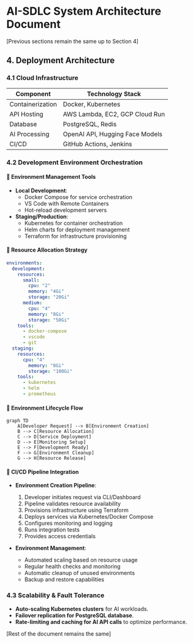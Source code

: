# **AI-SDLC System Architecture Document**

[Previous sections remain the same up to Section 4]

## **4. Deployment Architecture**

### **4.1 Cloud Infrastructure**
| **Component** | **Technology Stack** |
|--------------|---------------------|
| Containerization | Docker, Kubernetes |
| API Hosting | AWS Lambda, EC2, GCP Cloud Run |
| Database | PostgreSQL, Redis |
| AI Processing | OpenAI API, Hugging Face Models |
| CI/CD | GitHub Actions, Jenkins |

### **4.2 Development Environment Orchestration**

#### **🔹 Environment Management Tools**
- **Local Development**:
  - Docker Compose for service orchestration
  - VS Code with Remote Containers
  - Hot-reload development servers
- **Staging/Production**:
  - Kubernetes for container orchestration
  - Helm charts for deployment management
  - Terraform for infrastructure provisioning

#### **🔹 Resource Allocation Strategy**
```yaml
environments:
  development:
    resources:
      small:
        cpu: "2"
        memory: "4Gi"
        storage: "20Gi"
      medium:
        cpu: "4"
        memory: "8Gi"
        storage: "50Gi"
    tools:
      - docker-compose
      - vscode
      - git
  staging:
    resources:
      cpu: "4"
        memory: "8Gi"
        storage: "100Gi"
    tools:
      - kubernetes
      - helm
      - prometheus
```

#### **🔹 Environment Lifecycle Flow**
```mermaid
graph TD
    A[Developer Request] --> B[Environment Creation]
    B --> C[Resource Allocation]
    C --> D[Service Deployment]
    D --> E[Monitoring Setup]
    E --> F[Development Ready]
    F --> G[Environment Cleanup]
    G --> H[Resource Release]
```

#### **🔹 CI/CD Pipeline Integration**
- **Environment Creation Pipeline**:
  1. Developer initiates request via CLI/Dashboard
  2. Pipeline validates resource availability
  3. Provisions infrastructure using Terraform
  4. Deploys services via Kubernetes/Docker Compose
  5. Configures monitoring and logging
  6. Runs integration tests
  7. Provides access credentials

- **Environment Management**:
  - Automated scaling based on resource usage
  - Regular health checks and monitoring
  - Automatic cleanup of unused environments
  - Backup and restore capabilities

### **4.3 Scalability & Fault Tolerance**
- **Auto-scaling Kubernetes clusters** for AI workloads.
- **Failover replication for PostgreSQL database**.
- **Rate-limiting and caching for AI API calls** to optimize performance.

[Rest of the document remains the same]
